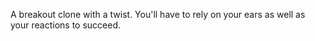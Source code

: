 A breakout clone with a twist. You'll have to rely on your ears as well as your reactions to succeed.
